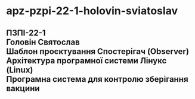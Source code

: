 # apz-pzpi-22-1-holovin-sviatoslav  
ПЗПІ-22-1  
Головін Святослав  
Шаблон проєктування Спостерігач (Observer)  
Архітектура програмної системи Лінукс (Linux)  
Програмна система для контролю зберігання вакцини  
---  